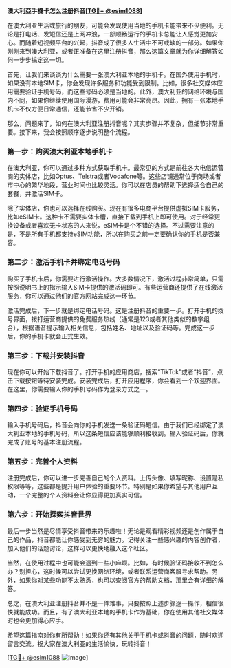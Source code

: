 **澳大利亞手機卡怎么注册抖音[[TG💪+ @esim1088](https://t.me/s/esim1088)]**

在澳大利亚生活或旅行的朋友，可能会发现使用当地的手机卡能带来不少便利。无论是打电话、发短信还是上网冲浪，一部顺畅运行的手机卡总能让人感觉更加安心。而随着短视频平台的兴起，抖音成了很多人生活中不可或缺的一部分。如果你刚刚来到澳大利亚，或者正准备在这里注册抖音，那么这篇文章就为你详细解答如何一步步搞定这一切。

首先，让我们来谈谈为什么需要一张澳大利亚本地的手机卡。在国外使用手机时，如果没有本地SIM卡，你会发现许多服务和功能受到限制。比如，很多社交媒体应用需要验证手机号码，而这些号码必须是当地的。此外，澳大利亚的网络环境与国内不同，如果你继续使用国际漫游，费用可能会非常高昂。因此，拥有一张本地手机卡不仅方便日常通信，还能节省不少开销。

那么，问题来了，如何在澳大利亚注册抖音呢？其实步骤并不复杂，但细节非常重要。接下来，我会按照顺序逐步说明整个流程。

### 第一步：购买澳大利亚本地手机卡

在澳大利亚，你可以通过多种方式获取手机卡。最常见的方式是前往各大电信运营商的实体店，比如Optus、Telstra或者Vodafone等。这些店铺通常位于商场或者市中心的繁华地段，营业时间也比较灵活。你可以在店员的帮助下选择适合自己的套餐，并激活SIM卡。

除了实体店，你也可以选择在线购买。现在有很多电商平台提供虚拟SIM卡服务，比如eSIM卡。这种卡不需要实体卡槽，直接下载到手机上即可使用。对于经常更换设备或者喜欢无卡状态的人来说，eSIM卡是个不错的选择。不过需要注意的是，不是所有手机都支持eSIM功能，所以在购买之前一定要确认你的手机是否兼容。

### 第二步：激活手机卡并绑定电话号码

购买了手机卡后，你需要进行激活操作。大多数情况下，激活过程非常简单，只需按照说明书上的指示输入SIM卡提供的激活码即可。有些运营商还提供了在线激活服务，你可以通过他们的官方网站完成这一环节。

激活完成后，下一步就是绑定电话号码。这是注册抖音的重要一步。打开手机的拨号界面，拨打运营商提供的免费服务热线（通常是123或者其他类似的数字组合），根据语音提示输入相关信息，包括姓名、地址以及验证码等。完成这一步后，你的手机卡就会正式生效。

### 第三步：下载并安装抖音

现在你可以开始下载抖音了。打开手机的应用商店，搜索“TikTok”或者“抖音”，点击下载按钮等待安装完成。安装完成后，打开应用程序，你会看到一个欢迎界面。在这里，你需要输入你的手机号码作为登录方式之一。

### 第四步：验证手机号码

输入手机号码后，抖音会向你的手机发送一条验证码短信。由于我们已经绑定了澳大利亚本地的手机号码，所以这条短信应该能够顺利接收到。输入验证码后，你就完成了账号的基本注册流程。

### 第五步：完善个人资料

注册完成后，你可以进一步完善自己的个人资料。上传头像、填写昵称、设置隐私权限等等，这些都是提升用户体验的重要环节。特别是如果你希望与其他用户互动，一个完整的个人资料会让你显得更加真实可信。

### 第六步：开始探索抖音世界

最后一步当然是尽情享受抖音带来的乐趣啦！无论是观看精彩视频还是创作属于自己的作品，抖音都能让你感受到无穷的魅力。记得关注一些感兴趣的内容创作者，加入他们的话题讨论，这样可以更快地融入这个社区。

当然，在使用过程中也可能会遇到一些小麻烦。比如，有时候验证码接收不到怎么办？别担心，这时候可以尝试更换网络环境，或者联系运营商客服寻求帮助。另外，如果你对某些功能不太熟悉，也可以查阅官方的帮助文档，那里会有详细的解答。

总之，在澳大利亚注册抖音并不是一件难事，只要按照上述步骤逐一操作，相信很快就能成功。而且，有了澳大利亚本地的手机卡作为基础，你在使用其他社交媒体时也会更加得心应手。

希望这篇指南对你有所帮助！如果你还有其他关于手机卡或抖音的问题，随时欢迎留言交流。祝大家在澳大利亚的生活愉快，玩转抖音！

[[TG💪+ @esim1088](https://t.me/s/esim1088) ![Image](https://i.postimg.cc/4NQfJmqS/Snipaste-2025-05-13-00-14-12.png)]